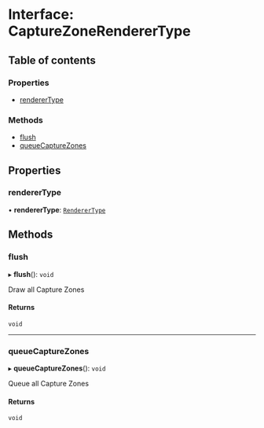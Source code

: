 # Interface: CaptureZoneRendererType

## Table of contents

### Properties

- [rendererType](CaptureZoneRendererType.md#renderertype)

### Methods

- [flush](CaptureZoneRendererType.md#flush)
- [queueCaptureZones](CaptureZoneRendererType.md#queuecapturezones)

## Properties

### rendererType

• **rendererType**: [`RendererType`](../README.md#renderertype-1)

## Methods

### flush

▸ **flush**(): `void`

Draw all Capture Zones

#### Returns

`void`

___

### queueCaptureZones

▸ **queueCaptureZones**(): `void`

Queue all Capture Zones

#### Returns

`void`

